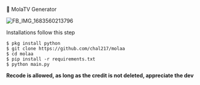 🤖 MolaTV Generator

![FB_IMG_1683560213796](https://user-images.githubusercontent.com/115182304/236867042-bbb3d7a7-e333-40cf-9a39-fb0339d26ce7.jpg)

Installations follow this step
```
$ pkg install python
$ git clone https://github.com/chal217/molaa
$ cd molaa
$ pip install -r requirements.txt
$ python main.py
```

**Recode is allowed, as long as the credit is not deleted, appreciate the dev**
